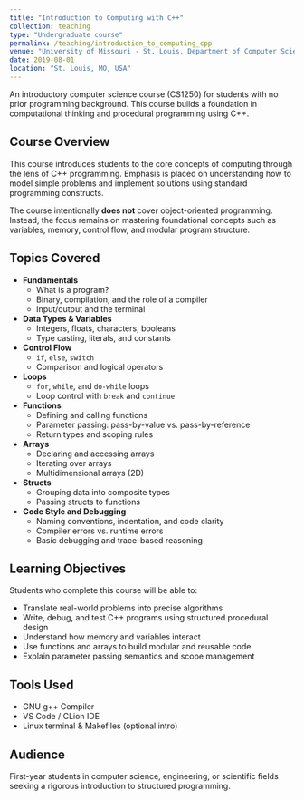 ```yaml
---
title: "Introduction to Computing with C++"
collection: teaching
type: "Undergraduate course"
permalink: /teaching/introduction_to_computing_cpp
venue: "University of Missouri - St. Louis, Department of Computer Science"
date: 2019-08-01
location: "St. Louis, MO, USA"
---
```


An introductory computer science course (CS1250) for students with no prior programming background. This course builds a foundation in computational thinking and procedural programming using C++.

## Course Overview
This course introduces students to the core concepts of computing through the lens of C++ programming. Emphasis is placed on understanding how to model simple problems and implement solutions using standard programming constructs.

The course intentionally **does not** cover object-oriented programming. Instead, the focus remains on mastering foundational concepts such as variables, memory, control flow, and modular program structure.

## Topics Covered
- **Fundamentals**
  - What is a program?
  - Binary, compilation, and the role of a compiler
  - Input/output and the terminal
- **Data Types & Variables**
  - Integers, floats, characters, booleans
  - Type casting, literals, and constants
- **Control Flow**
  - `if`, `else`, `switch`
  - Comparison and logical operators
- **Loops**
  - `for`, `while`, and `do-while` loops
  - Loop control with `break` and `continue`
- **Functions**
  - Defining and calling functions
  - Parameter passing: pass-by-value vs. pass-by-reference
  - Return types and scoping rules
- **Arrays**
  - Declaring and accessing arrays
  - Iterating over arrays
  - Multidimensional arrays (2D)
- **Structs**
  - Grouping data into composite types
  - Passing structs to functions
- **Code Style and Debugging**
  - Naming conventions, indentation, and code clarity
  - Compiler errors vs. runtime errors
  - Basic debugging and trace-based reasoning

## Learning Objectives
Students who complete this course will be able to:
- Translate real-world problems into precise algorithms
- Write, debug, and test C++ programs using structured procedural design
- Understand how memory and variables interact
- Use functions and arrays to build modular and reusable code
- Explain parameter passing semantics and scope management

## Tools Used
- GNU g++ Compiler
- VS Code / CLion IDE
- Linux terminal & Makefiles (optional intro)

## Audience
First-year students in computer science, engineering, or scientific fields seeking a rigorous introduction to structured programming.
